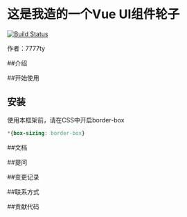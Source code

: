 # 这是我造的一个Vue UI组件轮子
[![Build Status](https://travis-ci.com/7777ty/making-UI430-demo-1.svg?branch=master)](https://travis-ci.com/7777ty/making-UI430-demo-1)

作者：7777ty

##介绍


##开始使用

## 安装

使用本框架前，请在CSS中开启border-box

```css
*{box-sizing: border-box}
```

##文档


##提问


##变更记录


##联系方式


##贡献代码
